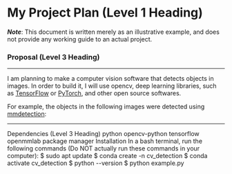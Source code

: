 # My Project Plan (Level 1 Heading)
***Note***: This document is written merely as an illustrative example, and does not provide
any working guide to an actual project.
### Proposal (Level 3 Heading)
---

I am planning to make a computer vision software that detects objects in images.
In order to build it, I will use opencv, deep learning libraries, such as [TensorFlow](https://www.tensorflow.org/?hl=ko)
or [PyTorch](https://pytorch.org/), and other open source softwares.

For example, the objects in the following images were detected using [mmdetection](https://github.com/open-mmlab/mmdetection):

---

Dependencies (Level 3 Heading)
python
opencv-python
tensorflow
openmmlab
package manager
Installation
In a bash terminal, run the following commands (Do NOT actually run these commands in
your computer):
$ sudo apt update
$ conda create -n cv_detection
$ conda activate cv_detection
$ python --version
$ python example.py
